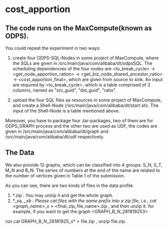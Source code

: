 # cost_apportion

## The code runs on the MaxCompute(known as ODPS).
You could repeat the experiment in two ways:

1) create four ODPS-SQL-Nodes in some project of MaxCompute, where the SQLs are given in /src/main/java/com/alibaba/dt/odpsSQL.
   The scheduling dependencies of the four nodes are <to_break_cycle> -> <get_node_apportion_ration> -> <get_biz_node_shared_ancestor_ratio> -> <cost_apportion_final>, which are given from source to sink.
   An input are required by <to_break_cycle>, which is a table comprised of 3 columns, named as "src_guid", "dst_guid", "ratio".
   
2) upload the four SQL files as resources in some project of MaxCompute, and create a Shell-Node (/src/main/java/com/alibaba/dt/start.sh).
   The input of the Shell-Node is a table mentioned above.

Moreover, you have to package four Jar-packages, two of them are for ODPS_GRAPH process and the other two are used as UDF, the codes are given in /src/main/java/com/alibaba/dt/graph and  /src/main/java/com/alibaba/dt/udf respectively.

## The Data

We also provide 12 graphs, which can be classified into 4 groups: S_N, S_T, M_N and B_N.
The series of numbers at the end of the name are related to the number of vertices given in Table 1 of the submission.

As you can see, there are two kinds of files in the data profile.
1) *.zip : You may unzip it and get the whole graph.
2) *_xa, *_xb : Please cat files with the same prefix into a zip file, i.e.,
         cat <graph_name>_x* > <final_zip_file_name>.zip ,
   and then unzip it.
for example, if you want to get the graph <GRAPH_B_N_281819253>

run  cat GRAPH_B_N_28181925_x* > file.zip ,
unzip file.zip.
